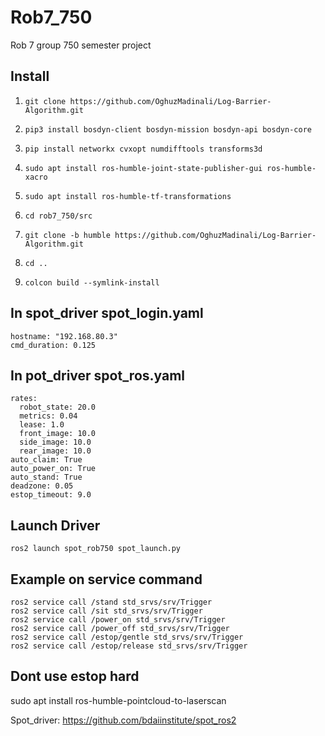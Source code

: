 # Rob7_750
Rob 7 group 750 semester project

## Install
1.     git clone https://github.com/OghuzMadinali/Log-Barrier-Algorithm.git
    
2.     pip3 install bosdyn-client bosdyn-mission bosdyn-api bosdyn-core
3.     pip install networkx cvxopt numdifftools transforms3d
4.     sudo apt install ros-humble-joint-state-publisher-gui ros-humble-xacro
5.     sudo apt install ros-humble-tf-transformations
6.     cd rob7_750/src
7.     git clone -b humble https://github.com/OghuzMadinali/Log-Barrier-Algorithm.git
8.     cd ..
9.     colcon build --symlink-install
    

## In spot_driver spot_login.yaml
    
    hostname: "192.168.80.3"
    cmd_duration: 0.125

## In pot_driver spot_ros.yaml
    rates:
      robot_state: 20.0
      metrics: 0.04
      lease: 1.0
      front_image: 10.0
      side_image: 10.0
      rear_image: 10.0
    auto_claim: True
    auto_power_on: True
    auto_stand: True
    deadzone: 0.05
    estop_timeout: 9.0
## Launch Driver
    ros2 launch spot_rob750 spot_launch.py


## Example on service command
    ros2 service call /stand std_srvs/srv/Trigger
    ros2 service call /sit std_srvs/srv/Trigger
    ros2 service call /power_on std_srvs/srv/Trigger
    ros2 service call /power_off std_srvs/srv/Trigger
    ros2 service call /estop/gentle std_srvs/srv/Trigger
    ros2 service call /estop/release std_srvs/srv/Trigger

## Dont use estop hard



sudo apt install ros-humble-pointcloud-to-laserscan



Spot_driver: https://github.com/bdaiinstitute/spot_ros2
